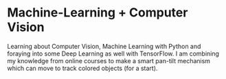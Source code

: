 # Machine-Learning + Computer Vision

Learning about Computer Vision, Machine Learning with Python and foraying into some Deep Learning as well with TensorFlow. I am combining my knowledge from online courses to make a smart pan-tilt mechanism which can move to track colored objects (for a start).
